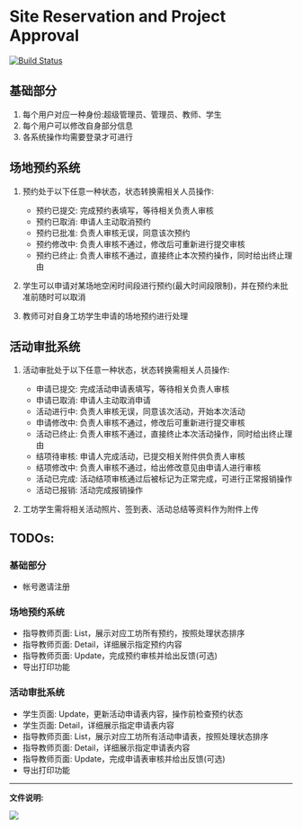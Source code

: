 # Site Reservation and Project Approval

[![Build Status](https://travis-ci.org/Time1ess/SRPA.svg?branch=master)](https://travis-ci.org/Time1ess/SRPA)

## 基础部分
1. 每个用户对应一种身份:超级管理员、管理员、教师、学生
2. 每个用户可以修改自身部分信息
3. 各系统操作均需要登录才可进行

## 场地预约系统

1. 预约处于以下任意一种状态，状态转换需相关人员操作:
	* 预约已提交: 完成预约表填写，等待相关负责人审核
	* 预约已取消: 申请人主动取消预约
	* 预约已批准: 负责人审核无误，同意该次预约
	* 预约修改中: 负责人审核不通过，修改后可重新进行提交审核
	* 预约已终止: 负责人审核不通过，直接终止本次预约操作，同时给出终止理由

2. 学生可以申请对某场地空闲时间段进行预约(最大时间段限制)，并在预约未批准前随时可以取消
3. 教师可对自身工坊学生申请的场地预约进行处理

## 活动审批系统
1. 活动审批处于以下任意一种状态，状态转换需相关人员操作:
	* 申请已提交: 完成活动申请表填写，等待相关负责人审核
	* 申请已取消: 申请人主动取消申请
	* 活动进行中: 负责人审核无误，同意该次活动，开始本次活动
	* 申请修改中: 负责人审核不通过，修改后可重新进行提交审核
	* 活动已终止: 负责人审核不通过，直接终止本次活动操作，同时给出终止理由
	* 结项待审核: 申请人完成活动，已提交相关附件供负责人审核
	* 结项修改中: 负责人审核不通过，给出修改意见由申请人进行审核
	* 活动已完成: 活动结项审核通过后被标记为正常完成，可进行正常报销操作
	* 活动已报销: 活动完成报销操作

2. 工坊学生需将相关活动照片、签到表、活动总结等资料作为附件上传

## TODOs:

### 基础部分

* 帐号邀请注册

### 场地预约系统

* 指导教师页面: List，展示对应工坊所有预约，按照处理状态排序
* 指导教师页面: Detail，详细展示指定预约内容
* 指导教师页面: Update，完成预约审核并给出反馈(可选)
* 导出打印功能

### 活动审批系统

* 学生页面: Update，更新活动申请表内容，操作前检查预约状态
* 学生页面: Detail，详细展示指定申请表内容
* 指导教师页面: List，展示对应工坊所有活动申请表，按照处理状态排序
* 指导教师页面: Detail，详细展示指定申请表内容
* 指导教师页面: Update，完成申请表审核并给出反馈(可选)
* 导出打印功能

---
**文件说明:**

![](./doc.png)
